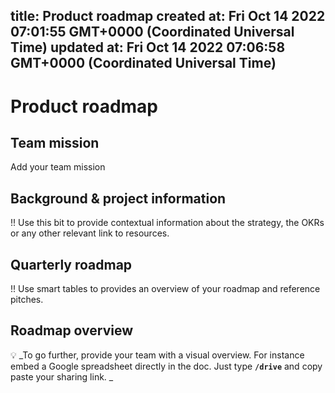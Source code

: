 
title: Product roadmap
created at: Fri Oct 14 2022 07:01:55 GMT+0000 (Coordinated Universal Time)
updated at: Fri Oct 14 2022 07:06:58 GMT+0000 (Coordinated Universal Time)
---

# Product roadmap

## Team mission

Add your team mission

## Background & project information

!! Use this bit to provide contextual information about the strategy, the OKRs or any other relevant link to resources.

## Quarterly roadmap

!! Use smart tables to provides an overview of your roadmap and reference pitches.

## Roadmap overview

💡 _To go further, provide your team with a visual overview. For instance embed a Google spreadsheet directly in the doc. Just type **`/drive`** and copy paste your sharing link. _

          